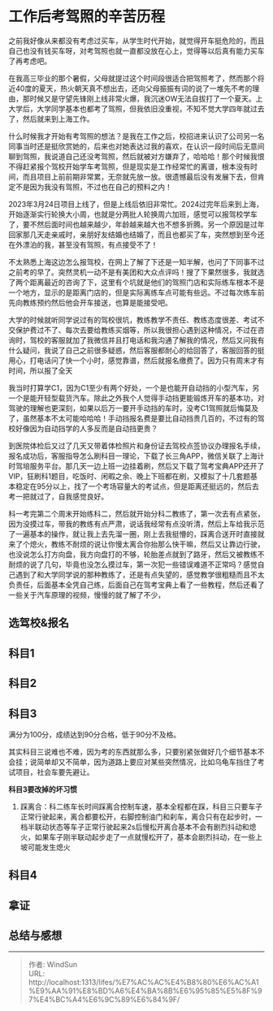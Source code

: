 # 工作后考驾照的辛苦历程


之前我好像从来都没有考虑过买车，从学生时代开始，就觉得开车挺危险的，而且自己也没有钱买车呀，对考驾照也就一直都没放在心上，觉得等以后真有能力买车了再考虑吧。

在我高三毕业的那个暑假，父母就提过这个时间段很适合把驾照考了，然而那个将近40度的夏天，热火朝天真不想出去，还向父母振振有词的说了一堆先不考的理由，那时候又是守望先锋刚上线非常火爆，我沉迷OW无法自拔打了一个夏天。上大学后，大学同学基本也都考了驾照，但我依旧没重视，不知不觉大学四年就过去了，然后就来到上海工作。

什么时候我才开始有考驾照的想法？是我在工作之后，校招进来认识了公司另一名同事当时还是挺欣赏她的，后来也对她表达过我的喜欢，在认识一段时间后无意间聊到驾照，我说道自己还没考驾照，然后就被对方嫌弃了，哈哈哈！那个时候我恨不得赶紧报个驾校开始学车考驾照，但是现实是工作经常忙的离谱，根本没有时间，而且项目上前前期非常累，无奈就先放一放。很遗憾最后没有发展下去，但肯定不是因为我没有驾照，不过也在自己的预料之内！

2023年3月24日项目上线了，但是上线后依旧非常忙。2024过完年后来到上海，开始逐渐实行轮换大小周，也就是分两批人轮换周六加班，感觉可以报驾校学车了，要不然后面时间也越来越少，年龄越来越大也不想多折腾。另一个原因是过年回家那几天走亲戚时，亲朋好友结婚也结婚了，而且也都买了车，突然想到至今还在外漂泊的我，甚至没有驾照，有点接受不了！

不太熟悉上海这边怎么报驾校，在网上了解了下还是一知半解，也问了下同事不过之前考的早了。突然灵机一动不是有美团和大众点评吗！搜了下果然很多，我就选了两个距离最近的咨询了下，这里有个坑就是他们的驾照门店和实际练车根本不是一个地方，显示的是距离门店的，但是实际离练车点可能有些远。不过每次练车前先向教练预约然后他会开车接送，也算是能接受吧。

大学的时候就听同学说过有的驾校很坑，教练教学不责任、教练态度很差、考试不交保护费过不了、每次去要给教练买烟等，所以我很担心遇到这种情况，不过在咨询时，驾校的客服就加了我微信并且打电话和我沟通了解我的情况，然后又问我有什么疑问，我说了自己之前很多疑惑，然后客服都耐心的给回答了，客服回答的挺用心，打电话问了快一个小时，感觉靠谱，然后就报名缴费了。因为只有周末才有时间，所以报了全天

我当时打算学C1，因为C1至少有两个好处，一个是也能开自动挡的小型汽车，另一个是能开轻型载货汽车。除此之外我个人觉得手动挡更能锻炼开车的基本功，对驾驶的理解也更深刻，如果以后万一要开手动挡的车时，没考C1驾照就后悔莫及了，虽然基本不太可能哈哈哈！手动挡报名费是要比自动挡贵几百的，不过有的驾校好像因为自动挡学的人多反而是自动挡更贵？

到医院体检后又过了几天又带着体检照片和身份证去驾校点签协议办理报名手续，报名成功后，客服指导怎么刷科目一理论，下载了长三角APP，微信关联了上海计时驾培服务平台。那几天一边上班一边挂着刷，然后又下载了驾考宝典APP还开了VIP，狂刷科1题目，吃饭时、闲暇之余、晚上下班都在刷，又模拟了十几套题基本稳定在95分以上，找了一个考场容量大的考试点，但是距离还挺远的，然后去考一把就过了，自我感觉良好。

科一考完第二个周末开始练科二，然后就开始分科二教练了，第一次去有点紧张，因为没摸过车，带我的教练有点严肃，说话我经常有点没听清，然后上车给我示范了一遍基本的操作，就让我上去先溜一圈，刚上去我挺懵的，踩离合送开时直接就来了个熄火，教练不耐烦的说让你慢太离合你抬那么快干嘛，然后又让靠边行驶，也没说怎么打方向盘，我方向盘打的不够，轮胎差点就到了路牙，然后又被教练不耐烦的说了几句，毕竟也没怎么摸过车，第一次犯一些错误难道不正常吗？感觉自己遇到了和大学同学说的那种教练了，还是有点失望的，感觉教学很粗糙而且不太负责任，后面基本全凭自己练，后面自己在驾考宝典上看了一些教程，然后还看了一些关于汽车原理的视频，慢慢的就了解了不少，

## 选驾校&amp;报名

## 科目1

## 科目2

## 科目3

满分为100分，成绩达到90分合格，低于90分不及格。

其实科目三说难也不难，因为考的东西就那么多，只要别紧张做好几个细节基本不会挂；说简单却又不简单，因为道路上要应对某些突然情况，比如乌龟车挡住了考试项目，社会车要先避让。

**科目3要改掉的坏习惯**

1. 踩离合：科二练车长时间踩离合控制车速，基本全程都在踩，科目三只要车子正常行驶起来，离合都要松开，右脚控制油门和刹车，离合只有在起步时，一档半联动状态等车子正常行驶起来2s后慢松开离合基本不会有剧烈抖动和熄火，如果车子刚半联动起步走了一点就慢松开了，基本会剧烈抖动，在一些上坡可能发生熄火



## 科目4

## 拿证

## 总结与感想





---

> 作者: WindSun  
> URL: http://localhost:1313/lifes/%E7%AC%AC%E4%B8%80%E6%AC%A1%E9%AA%91%E8%BD%A6%E4%BA%8B%E6%95%85%E5%8F%97%E4%BC%A4%E6%9C%89%E6%84%9F/  

